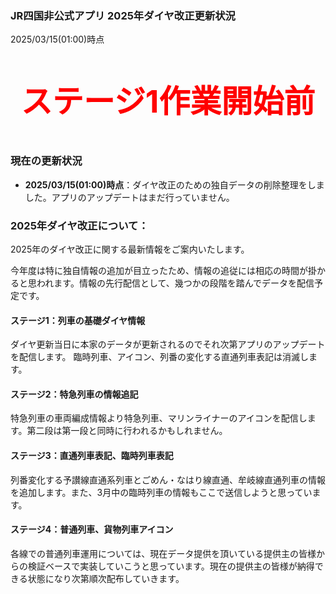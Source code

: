 ### JR四国非公式アプリ 2025年ダイヤ改正更新状況
2025/03/15(01:00)時点



<p style="font-size: 50px; font-weight: bold; text-align:center; color:red;">ステージ1作業開始前</p>



### 現在の更新状況
- **2025/03/15(01:00)時点**：ダイヤ改正のための独自データの削除整理をしました。アプリのアップデートはまだ行っていません。

### **2025年ダイヤ改正について：**

2025年のダイヤ改正に関する最新情報をご案内いたします。

今年度は特に独自情報の追加が目立ったため、情報の追従には相応の時間が掛かると思われます。情報の先行配信として、幾つかの段階を踏んでデータを配信予定です。

#### ステージ1：列車の基礎ダイヤ情報
ダイヤ更新当日に本家のデータが更新されるのでそれ次第アプリのアップデートを配信します。
臨時列車、アイコン、列番の変化する直通列車表記は消滅します。

#### ステージ2：特急列車の情報追記
特急列車の車両編成情報より特急列車、マリンライナーのアイコンを配信します。第二段は第一段と同時に行われるかもしれません。

#### ステージ3：直通列車表記、臨時列車表記
列番変化する予讃線直通系列車とごめん・なはり線直通、牟岐線直通列車の情報を追加します。また、3月中の臨時列車の情報もここで送信しようと思っています。

#### ステージ4：普通列車、貨物列車アイコン
各線での普通列車運用については、現在データ提供を頂いている提供主の皆様からの検証ベースで実装していこうと思っています。現在の提供主の皆様が納得できる状態になり次第順次配布していきます。
